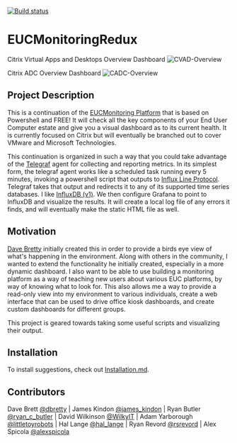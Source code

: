 [![Build status](https://ci.appveyor.com/api/projects/status/2vqac71nlbma0vx2?svg=true)](https://ci.appveyor.com/project/littletoyrobots/eucmonitoringredux)

# EUCMonitoringRedux

Citrix Virtual Apps and Desktops Overview Dashboard
![CVAD-Overview](https://github.com/littletoyrobots/EUCMonitoringRedux/master/Dashboard/CVAD-Overview-Preview.png)

Citrix ADC Overview Dashboard
![CADC-Overview](https://github.com/littletoyrobots/EUCMonitoringRedux/master/Dashboard/CADC-Overview-Preview.png)

## Project Description

This is a continuation of the [EUCMonitoring Platform](http://bretty.me.uk/free-citrix-xendesktop-7-monitoring-platform/) that is based on Powershell and FREE! It will check all the key components of your End User Computer estate and give you a visual dashboard as to its current health. It is currently focused on Citrix but will eventually be branched out to cover VMware and Microsoft Technologies.

This continuation is organized in such a way that you could take advantage of the [Telegraf](https://www.influxdata.com/time-series-platform/telegraf/) agent for collecting and reporting metrics. In its simplest form, the telegraf agent works like a scheduled task running every 5 minutes, invoking a powershell script that outputs to [Influx Line Protocol](https://docs.influxdata.com/influxdb/v1.7/write_protocols/line_protocol_tutorial/). Telegraf takes that output and redirects it to any of its supported time series databases. I like [InfluxDB (v1)](https://www.influxdata.com/products/influxdb-overview/). We then configure Grafana to point to InfluxDB and visualize the results. It will create a local log file of any errors it finds, and will eventually make the static HTML file as well.

## Motivation

[Dave Bretty](https://bretty.me.uk) initially created this in order to provide a birds eye view of what's happening in the environment. Along with others in the community, I wanted to extend the functionality he initially created, especially in a more dynamic dashboard. I also want to be able to use building a monitoring platform as a way of teaching new users about various EUC platforms, by way of knowing what to look for. This also allows me a way to provide a read-only view into my environment to various individuals, create a web interface that can be used to drive office kiosk dashboards, and create custom dashboards for different groups.

This project is geared towards taking some useful scripts and visualizing their output.

## Installation

To install suggestions, check out [Installation.md](https://github.com/littletoyrobots/EUCMonitoringRedux/blob/master/Installation.md).

## Contributors

Dave Brett [@dbretty](https://twitter.com/dbretty) | James Kindon [@james_kindon](https://twitter.com/james_kindon) | Ryan Butler [@ryan_c_butler](https://twitter.com/Ryan_C_Butler) | David Wilkinson [@WilkyIT](https://twitter.com/WilkyIT) | Adam Yarborough [@littletoyrobots](https://twitter.com/littletoyrobots) | Hal Lange [@hal_lange](https://twitter.com/hal_lange) | Ryan Revord [@rsrevord](https://twitter.com/rsrevord) | Alex Spicola [@alexspicola](https://twitter.com/AlexSpicola)
